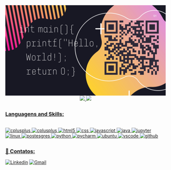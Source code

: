 <img height="50%"  src="https://github.com/MariliaOlivira/MariliaOlivira/blob/main/printf(Hello%2C%20World!)%20(1)_page-0001.jpg" width = "800" align="center"/>

<div align="center">
  <a href="https://github.com/MariliaOlivira">
  <img height="180em" src="https://github-readme-stats.vercel.app/api?username=MariliaOlivira&show_icons=true&theme=radical&include_all_commits=true&count_private=true"/>
  <img height="180em" src="https://github-readme-stats.vercel.app/api/top-langs/?username=MariliaOlivira&layout=compact&langs_count=7&theme=radical"/>
</div>

</div>

##
### Languagens and Skills:

<div style = "display: inline_block"><br/>
    <img alinm="center" alt="cplusplus" src="https://cdn.jsdelivr.net/gh/devicons/devicon/icons/cplusplus/cplusplus-original.svg"  width = "36">
    <img alinm="center" alt="cplusplus" src="https://cdn.jsdelivr.net/gh/devicons/devicon/icons/c/c-original.svg"  width = "36">
    <img alinm="center" alt="html5" src="https://cdn.jsdelivr.net/gh/devicons/devicon/icons/html5/html5-original.svg"width = "36">
    <img alinm="center" alt="css" src="https://cdn.jsdelivr.net/gh/devicons/devicon/icons/css3/css3-original.svg"width = "36">
    <img alinm="center" alt="javascript" src="https://cdn.jsdelivr.net/gh/devicons/devicon/icons/javascript/javascript-original.svg"width = "36"
    <img alinm="center" alt="git" src="https://cdn.jsdelivr.net/gh/devicons/devicon/icons/git/git-original.svg"width = "36">
    <img alinm="center" alt="java" src="https://cdn.jsdelivr.net/gh/devicons/devicon/icons/java/java-original.svg"width = "36">
    <img alinm="center" alt="jupyter" src="https://cdn.jsdelivr.net/gh/devicons/devicon/icons/jupyter/jupyter-original-wordmark.svg"width = "36">
    <img alinm="center" alt="linux" src="https://cdn.jsdelivr.net/gh/devicons/devicon/icons/linux/linux-original.svg"width = "36">
    <img alinm="center" alt="postesgres" src="https://cdn.jsdelivr.net/gh/devicons/devicon/icons/postgresql/postgresql-original.svg"width = "36">
    <img alinm="center" alt="python" src="https://cdn.jsdelivr.net/gh/devicons/devicon/icons/python/python-original.svg"width = "36">
    <img alinm="center" alt="pycharm" src="https://cdn.jsdelivr.net/gh/devicons/devicon/icons/pycharm/pycharm-original.svg"width = "36">
    <img alinm="center" alt="ubuntu" src="https://cdn.jsdelivr.net/gh/devicons/devicon/icons/ubuntu/ubuntu-plain.svg"width = "36">
    <img alinm="center" alt="vscode" src="https://cdn.jsdelivr.net/gh/devicons/devicon/icons/vscode/vscode-original.svg"width = "36">
    <img alinm="center" alt="github" src="https://cdn.jsdelivr.net/gh/devicons/devicon/icons/github/github-original.svg"width = "36">
    
</div>
    
##
### 💬 Contatos:   
[![Linkedin](https://img.shields.io/badge/LinkedIn-0077B5?style=for-the-badge&logo=linkedin&logoColor=white)](https://www.linkedin.com/in/mar%C3%ADlia-araujo-589647215?lipi=urn%3Ali%3Apage%3Ad_flagship3_profile_view_base_contact_details%3BE6IMOI7yR%2FWXXx%2BotJjg3A%3D%3D) 
[![Gmail](https://img.shields.io/badge/Gmail-D14836?style=for-the-badge&logo=gmail&logoColor=white)](mailto:omarilia746@gmail.com)
